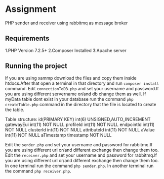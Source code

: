 # Assignment
PHP sender and receiver using rabbitmq as message broker

## Requirements
  1.PHP Version 7.2.5+
  2.Composer Installed
  3.Apache server

## Running the project
If you are using xammp download the files and copy them inside htdocs.After that open a terminal in that directory and run `composer install` command.
Edit `connectionToDB.php` and set your username and password.If you are using different servername or/and db change them as well.
If myData table dont exist in your database run the command `php createTable.php` command in the directory that the file is located to create the table.

Table structure:
  id(PRIMARY KEY) int(6) UNSIGNED,AUTO_INCREMENT
  gatewayEui int(11) NOT NULL
  profileId int(11) NOT NULL
  endpointId int(11) NOT NULL
  clusterId int(11) NOT NULL
  attributeId int(11) NOT NULL
  aValue int(11) NOT NULL
  aTimestamp timestamp NOT NULL
  
Edit the `sender.php` and set your username and password for rabbitmq.If you are using different url or/and different exchange then change them too.
Edit the `receiver.php` and set your username and password for rabbitmq.If you are using different url or/and different exchange then change them too.
In one terminal run the command `php sender.php`.
In another terminal run the command `php receiver.php`.
